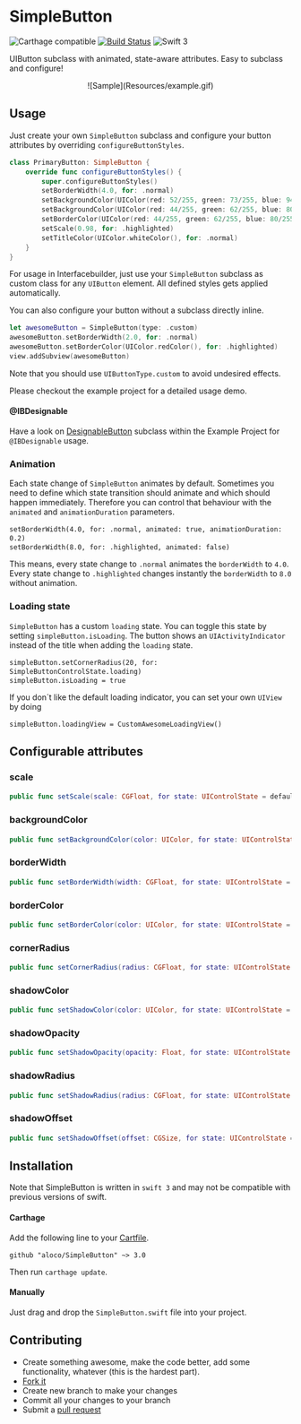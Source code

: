 # SimpleButton

![Carthage compatible](https://img.shields.io/badge/Carthage-compatible-4BC51D.svg?style=flat)
[![Build Status](https://travis-ci.org/aloco/SimpleButton.svg?branch=swift-3.0)](https://travis-ci.org/aloco/SimpleButton)
![Swift 3](https://img.shields.io/badge/Swift-3-orange.svg)


UIButton subclass with animated, state-aware attributes. Easy to subclass and configure!

<center>
![Sample](Resources/example.gif)
</center>

## Usage

Just create your own `SimpleButton` subclass and configure your button attributes by overriding `configureButtonStyles`.

```swift
class PrimaryButton: SimpleButton {
    override func configureButtonStyles() {
        super.configureButtonStyles()
		setBorderWidth(4.0, for: .normal)
        setBackgroundColor(UIColor(red: 52/255, green: 73/255, blue: 94/255, alpha: 1.0), for: .normal)
        setBackgroundColor(UIColor(red: 44/255, green: 62/255, blue: 80/255, alpha: 1.0), for: .highlighted)
        setBorderColor(UIColor(red: 44/255, green: 62/255, blue: 80/255, alpha: 1.0), for: .normal)
        setScale(0.98, for: .highlighted)
        setTitleColor(UIColor.whiteColor(), for: .normal)
    }
}
```
For usage in Interfacebuilder, just use your `SimpleButton` subclass as custom class for any `UIButton` element. All defined styles gets applied automatically.

You can also configure your button without a subclass directly inline.

```swift
let awesomeButton = SimpleButton(type: .custom)
awesomeButton.setBorderWidth(2.0, for: .normal)
awesomeButton.setBorderColor(UIColor.redColor(), for: .highlighted)
view.addSubview(awesomeButton)
```
Note that you should use `UIButtonType.custom` to avoid undesired effects.

Please checkout the example project for a detailed usage demo.

#### @IBDesignable

Have a look on [DesignableButton](Example/DesignableButton.swift) subclass within the Example Project for `@IBDesignable` usage.

### Animation
Each state change of `SimpleButton` animates by default. Sometimes you need to define which state transition should animate and which should happen immediately. Therefore you can control that behaviour with the `animated` and `animationDuration` parameters. 

```
setBorderWidth(4.0, for: .normal, animated: true, animationDuration: 0.2)
setBorderWidth(8.0, for: .highlighted, animated: false)

```
This means, every state change to `.normal` animates the `borderWidth` to `4.0`. 
Every state change to `.highlighted` changes instantly the `borderWidth` to `8.0` without animation.

### Loading state

`SimpleButton` has a custom `loading` state. You can toggle this state by setting `simpleButton.isLoading`. The button shows an `UIActivityIndicator` instead of the title when adding the `loading` state.

```
simpleButton.setCornerRadius(20, for: SimpleButtonControlState.loading)
simpleButton.isLoading = true

```
If you don´t like the default loading indicator, you can set your own `UIView` by doing
```
simpleButton.loadingView = CustomAwesomeLoadingView()
```


## Configurable attributes


### scale

```swift
public func setScale(scale: CGFloat, for state: UIControlState = default, animated: Bool = default, animationDuration: TimeInterval? = default)
```

### backgroundColor

```swift
public func setBackgroundColor(color: UIColor, for state: UIControlState = default, animated: Bool = default, animationDuration: TimeInterval? = default)
```

### borderWidth

```swift
public func setBorderWidth(width: CGFloat, for state: UIControlState = default, animated: Bool = default, animationDuration: TimeInterval? = default)
```

### borderColor

```swift
public func setBorderColor(color: UIColor, for state: UIControlState = default, animated: Bool = default, animationDuration: TimeInterval? = default)
```

### cornerRadius
```swift
public func setCornerRadius(radius: CGFloat, for state: UIControlState = default, animated: Bool = default, animationDuration: TimeInterval? = default)
```

### shadowColor
```swift
public func setShadowColor(color: UIColor, for state: UIControlState = default, animated: Bool = default, animationDuration: TimeInterval? = default)
```

### shadowOpacity
```swift
public func setShadowOpacity(opacity: Float, for state: UIControlState = default, animated: Bool = default, animationDuration: TimeInterval? = default)
```

### shadowRadius
```swift
public func setShadowRadius(radius: CGFloat, for state: UIControlState = default, animated: Bool = default, animationDuration: TimeInterval? = default)
```

### shadowOffset
```swift
public func setShadowOffset(offset: CGSize, for state: UIControlState = default, animated: Bool = default, animationDuration: TimeInterval? = default)
```

## Installation

Note that SimpleButton is written in `swift 3` and may not be compatible with previous versions of swift. 


#### Carthage

Add the following line to your [Cartfile](https://github.com/Carthage/Carthage/blob/master/Documentation/Artifacts.md#cartfile).

```
github "aloco/SimpleButton" ~> 3.0
```

Then run `carthage update`.

#### Manually

Just drag and drop the `SimpleButton.swift` file into  your project.


## Contributing

* Create something awesome, make the code better, add some functionality,
  whatever (this is the hardest part).
* [Fork it](http://help.github.com/forking/)
* Create new branch to make your changes
* Commit all your changes to your branch
* Submit a [pull request](http://help.github.com/pull-requests/)
